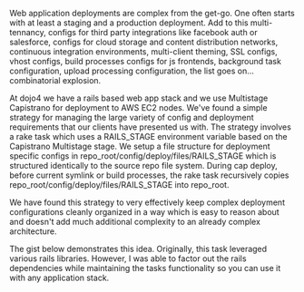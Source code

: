 Web application deployments are complex from the get-go.  One often starts with at least a staging and a production deployment.  Add to this multi-tennancy, configs for third party integrations like facebook auth or salesforce, configs for cloud storage and content distribution networks, continuous integration environments, multi-client theming, SSL configs, vhost configs, build processes configs for js frontends, background task configuration, upload processing configuration, the list goes on... combinatorial explosion.

At dojo4 we have a rails based web app stack and we use Multistage Capistrano for deployment to AWS EC2 nodes.  We've found a simple strategy for managing the large variety of config and deployment requirements that our clients have presented us with.  The strategy involves a rake task which uses a RAILS_STAGE environment variable based on the Capistrano Multistage stage.  We setup a file structure for deployment specific configs in repo_root/config/deploy/files/RAILS_STAGE which is structured identically to the source repo file system.  During cap deploy, before current symlink or build processes, the rake task recursively copies repo_root/config/deploy/files/RAILS_STAGE into repo_root.

We have found this strategy to very effectively keep complex deployment configurations cleanly organized in a way which is easy to reason about and doesn't add much additional complexity to an already complex architecture.

The gist below demonstrates this idea.  Originally, this task leveraged various rails libraries.  However, I was able to factor out the rails dependencies while maintaining the tasks functionality so you can use it with any application stack.

<br />

<script src="https://gist.github.com/3286971.js?file=jobs.rb"></script>